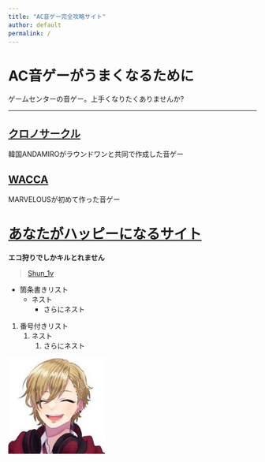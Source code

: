 ```yaml
---
title: "AC音ゲー完全攻略サイト"
author: default
permalink: /
---
```


# AC音ゲーがうまくなるために

ゲームセンターの音ゲー。上手くなりたくありませんか?



---


## [クロノサークル](https://chrono-circle.com/)  
韓国ANDAMIROがラウンドワンと共同で作成した音ゲー
## [WACCA](https://wacca.marv.jp/)
MARVELOUSが初めて作った音ゲー


# [あなたがハッピーになるサイト](https://cdn.cloudflare.steamstatic.com/client/installer/steam.dmg)

**エコ狩りでしかキルとれません**
> [Shun_1v](https://mobile.twitter.com/shun_1ce/status/1508152957413789696)


- 箇条書きリスト
  - ネスト
    - さらにネスト


1. 番号付きリスト
   1. ネスト
      1. さらにネスト


![image](https://github.com/hanamaru0424/GithubHPhanamaru/blob/main/assets/images/5VrJ-VTA_400x400.jpeg)
